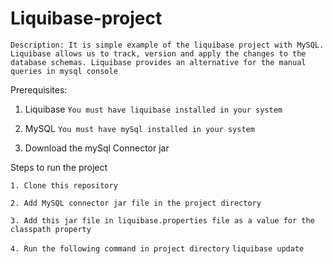 # Liquibase-project
```Description: It is simple example of the liquibase project with MySQL. Liquibase allows us to track, version and apply the changes to the database schemas. Liquibase provides an alternative for the manual queries in mysql console ```

Prerequisites:

1. Liquibase
   ```You must have liquibase installed in your system ```

2. MySQL
   ```You must have mySql installed in your system```

3. Download the mySql Connector jar 

Steps to run the project

```1. Clone this repository```

```2. Add MySQL connector jar file in the project directory```

```3. Add this jar file in liquibase.properties file as a value for the classpath property```

```4. Run the following command in project directory```
    ```liquibase update```